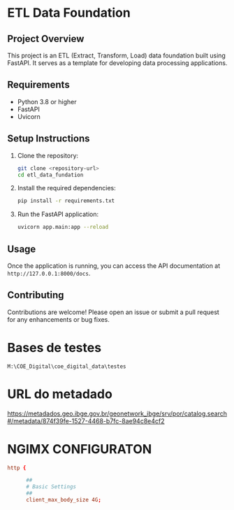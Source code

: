 # ETL Data Foundation

## Project Overview

This project is an ETL (Extract, Transform, Load) data foundation built using FastAPI. It serves as a template for developing data processing applications.

## Requirements

- Python 3.8 or higher
- FastAPI
- Uvicorn

## Setup Instructions

1. Clone the repository:

   ```sh
   git clone <repository-url>
   cd etl_data_fundation
   ```

2. Install the required dependencies:

   ```sh
   pip install -r requirements.txt
   ```

3. Run the FastAPI application:

   ```sh
   uvicorn app.main:app --reload
   ```

## Usage

Once the application is running, you can access the API documentation at `http://127.0.0.1:8000/docs`.

## Contributing

Contributions are welcome! Please open an issue or submit a pull request for any enhancements or bug fixes.



# Bases de testes

```powershel
M:\COE_Digital\coe_digital_data\testes
```



# URL do metadado
https://metadados.geo.ibge.gov.br/geonetwork_ibge/srv/por/catalog.search#/metadata/874f39fe-1527-4468-b7fc-8ae94c8e4cf2

# NGIMX CONFIGURATON

```conf
http {

      ##
      # Basic Settings
      ##
      client_max_body_size 4G; 

```
